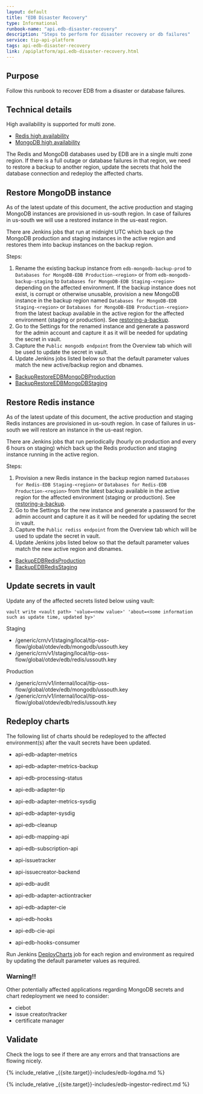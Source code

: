 ```yaml
---
layout: default
title: "EDB Disaster Recovery"
type: Informational
runbook-name: "api.edb-disaster-recovery"
description: "Steps to perform for disaster recovery or db failures"
service: tip-api-platform
tags: api-edb-disaster-recovery
link: /apiplatform/api.edb-disaster-recovery.html
---
```


## Purpose
Follow this runbook to recover EDB from a disaster or database failures.

## Technical details

High availability is supported for multi zone.  
- [Redis high availability](https://cloud.ibm.com/docs/services/databases-for-redis?topic=databases-for-redis-high-availability#high-availability)
- [MongoDB high availability](https://cloud.ibm.com/docs/databases-for-mongodb?topic=databases-for-mongodb-high-availability)

The Redis and MongoDB databases used by EDB are in a single multi zone region.  If there is a full outage or database failures in that region, we need to restore a backup to another region, update the secrets that hold the database connection and redeploy the affected charts.

## Restore MongoDB instance

As of the latest update of this document, the active production and staging MongoDB instances are provisioned in us-south region.  In case of failures in us-south we will use a restored instance in the us-east region.

There are Jenkins jobs that run at midnight UTC which back up the MongoDB production and staging instances in the active region and restores them into backup instances on the backup region.

Steps:

1. Rename the existing backup instance from `edb-mongodb-backup-prod` to `Databases for MongoDB-EDB Production-<region>` or from `edb-mongodb-backup-staging` to `Databases for MongoDB-EDB Staging-<region>` depending on the affected environment.
If the backup instance does not exist, is corrupt or otherwise unusable, provision a new MongoDB instance in the backup region named `Databases for MongoDB-EDB Staging-<region>` or `Databases for MongoDB-EDB Production-<region>` from the latest backup available in the active region for the affected environment (staging or production). See [restoring-a-backup](https://cloud.ibm.com/docs/databases-for-mongodb?topic=cloud-databases-dashboard-backups#restoring-a-backup).
2. Go to the Settings for the renamed instance and generate a password for the admin account and capture it as it will be needed for updating the secret in vault.
3. Capture the `Public mongodb endpoint` from the Overview tab which will be used to update the secret in vault.
4. Update Jenkins jobs listed below so that the default parameter values match the new active/backup region and dbnames.
  - [BackupRestoreEDBMongoDBProduction](https://wcp-cto-sre-jenkins.swg-devops.com/job/Pipeline/job/BackupRestoreEDBMongoDBProduction/configure)
  - [BackupRestoreEDBMongoDBStaging](https://wcp-cto-sre-jenkins.swg-devops.com/job/Pipeline/job/BackupRestoreEDBMongoDBStaging/configure)

## Restore Redis instance

As of the latest update of this document, the active production and staging Redis instances are provisioned in us-south region.  In case of failures in us-south we will restore an instance in the us-east region.

There are Jenkins jobs that run periodically (hourly on production and every 6 hours on staging) which back up the Redis production and staging instance running in the active region.

Steps:

1. Provision a new Redis instance in the backup region named `Databases for Redis-EDB Staging-<region>` or `Databases for Redis-EDB Production-<region>` from the latest backup available in the active region for the affected environment (staging or production).  See [restoring-a-backup](https://cloud.ibm.com/docs/databases-for-redis?topic=cloud-databases-dashboard-backups#restoring-a-backup).
2. Go to the Settings for the new instance and generate a password for the admin account and capture it as it will be needed for updating the secret in vault.
3. Capture the `Public rediss endpoint` from the Overview tab which will be used to update the secret in vault.
4. Update Jenkins jobs listed below so that the default parameter values match the new active region and dbnames.
  - [BackupEDBRedisProduction](https://wcp-cto-sre-jenkins.swg-devops.com/job/Pipeline/job/BackupEDBRedisProduction/configure)
  - [BackupEDBRedisStaging](https://wcp-cto-sre-jenkins.swg-devops.com/job/Pipeline/job/BackupEDBRedisStaging/configure)


## Update secrets in vault

Update any of the affected secrets listed below using vault:

```
vault write <vault path> 'value=<new value>' 'about=<some information such as update time, updated by>'
```

Staging
- /generic/crn/v1/staging/local/tip-oss-flow/global/otdev/edb/mongodb/ussouth.key
- /generic/crn/v1/staging/local/tip-oss-flow/global/otdev/edb/redis/ussouth.key

Production
- /generic/crn/v1/internal/local/tip-oss-flow/global/otdev/edb/mongodb/ussouth.key
- /generic/crn/v1/internal/local/tip-oss-flow/global/otdev/edb/redis/ussouth.key

## Redeploy charts

The following list of charts should be redeployed to the affected environment(s) after the vault secrets have been updated.

- api-edb-adapter-metrics
- api-edb-adapter-metrics-backup
- api-edb-processing-status
- api-edb-adapter-tip
- api-edb-adapter-metrics-sysdig
- api-edb-adapter-sysdig

- api-edb-cleanup
- api-edb-mapping-api
- api-edb-subscription-api
- api-issuetracker
- api-issuecreator-backend
- api-edb-audit
- api-edb-adapter-actiontracker
- api-edb-adapter-cie
- api-edb-hooks
- api-edb-cie-api
- api-edb-hooks-consumer

Run Jenkins [DeployCharts](https://wcp-cto-sre-jenkins.swg-devops.com/job/Pipeline/job/EDB/job/DeployCharts/build?delay=0sec) job for each region and environment as required by updating the default parameter values as required.

### Warning!!
Other potentially affected applications regarding MongoDB secrets and chart redeployment we need to consider:
- ciebot
- issue creator/tracker
- certificate manager

## Validate

Check the logs to see if there are any errors and that transactions are flowing nicely.

{% include_relative _{{site.target}}-includes/edb-logdna.md %}

{% include_relative _{{site.target}}-includes/edb-ingestor-redirect.md %}
